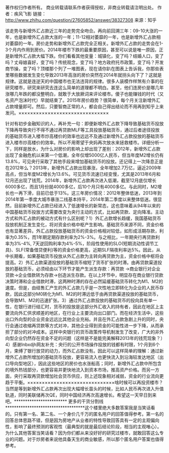 著作权归作者所有。
商业转载请联系作者获得授权，非商业转载请注明出处。
作者：疾风飞影
链接：http://www.zhihu.com/question/27605852/answer/38327308
来源：知乎

该走势与新增外汇占款近三年的走势完全吻合。再向前回溯三年：09-10大涨的一年，也是新增外汇占款大涨的一年；11-12相对萎靡的一年，也是新增外汇占款相对萎靡的一年。房价走势和新增外汇占款完全正相关。新增外汇占款的走势会在1-3个月内作用到房价。2014年楼市下跌的最重要原因，甚至可以说是唯一原因，正是新增外汇占款大幅下跌。你们看看其他变量：城镇化，变了吗？结婚人口，变了吗？丈母娘喜好，变了吗？传统观念，变了吗？地方政府托市政策，变了吗？开发商节操，变了吗？顶楼那个列了一堆图表，现在请你趴在图表上告诉我，你那些表里哪些数据发生变化导致2013年高涨的房价突然在2014年就拐头向下了？这就是规律。这就是连逆天的中国楼市也无法违背的规律。很多人装模作样煞有介事的在研究楼市，研究来研究去连这么简单的道理都不明白。甚至，他们连房价是哪几年涨哪几年跌的都没整明白，就敢于大放厥词来评论楼市。傻子也能赚钱的时代（又名资产泡沫时代）早就结束了。2015年房价趋势？很简单，每个月关注新增外汇占款增量即可。然后，只要智商正常的人，都会自己得出结论而不用再到知乎上来发问。×××××××××××××××××××××××××××××××

针对有初步金融知识的人，再补充一句：即便新增外汇占款下降导致基础货币投放下降再导致央行不得不通过再贷款MLF等工具投放基础货币，通过后者途径投放的基础货币进入楼市炒高楼价的效率也远远不及通过新增外汇占款投放的基础货币进入楼市炒高楼价的效率。所以不用寄望于央妈再次放水来拯救楼市。详细分析一下，同样是放水，为什么对房价的影响上却出现了差别：2012年，新增外汇占款出现了金融危机以来第一个低潮，全年仅增5000亿人民币，但当年度M2增长仍有13.8%，可见央行采取了其他手段来增加基础货币的投放。还记得上一次降息正是在2012年么？2013年，新增外汇占款出现暴涨，全年增加2.7万亿，逼近2009年高点，但当年度M2增长为13.6%。可见货币流速已经变慢，尤其是2013年6月和12月还出现了钱荒。2014年，新增外汇占款再次进入低潮，截至12月底仅增长6000多亿，而且1月份就4000多亿，后10个月只有4000多亿。与此同时，M2增长也一再下滑，目前已低于13%。这三年房价情况：2012年整体低迷，2013年到2014年第一季度大城市暴涨二线基本持平，2014年第二季度以来整体低迷。很显然，目前新增外汇占款已经进入了低速增长的新常态，这也意味着从94年以来的中国基础货币投放方式需要改变为央行主动的方式，比如再贷款、定向降准。主动方式和外汇占款的被动方式有什么区别呢？1）外汇占款增长趋缓，我国基础货币投放机制正发生变化，将对资金价格中枢产生影响。基础货币来源不同，资金价格也有显著差异。外汇占款投放基础货币的资金价格相对较低，如形成活期存款，利率为0.35%，而1年期定期存款利率为2%-3%。与之相比，一年期央行再贷款利率为3%-4%, 7天逆回购利率为4%-5%，阶段性使用的SLO(短期流动性调节工具)、SLF(常备借贷便利)等的资金价格更高，近期SLF隔夜利率达5%。因此，从中长期看，如果基础货币投放从外汇占款为主转向再贷款为主，资金价格中枢将会提高。2）外汇占款渠道投放的基础货币缩短了货币扩张的时滞。由再贷款渠道投放的基础货币，必须经由以下环节才能产生派生存款：再贷款 →商业银行对企业贷款→企业借款转为存款→创造派生存款。在以上环节中，明显存在商业银行贷款决策时滞和企业借款时滞，这两种时滞的存在必然延缓基础货币转化为M1、M2的速度。但是，由结售汇产生的外汇占款几乎是一次性地立即转化为企业的人民币存款，因此这部分M0转化为M1、M2的时滞远低于由再贷款渠道投放的基础货币，会导致M1、M2的迅速扩张。3）通过外汇占款投放的基础货币的投向具有单一性，在银行进行结汇时，货币的投放是这部分外汇收入的持有者，因此在地区上主要流向外汇供求顺差的地区，在行业上主要流向出口部门。而在经济生活中，这些出口外向型的企业资金远远比其他企业充裕。并且在外汇占款急剧上升的同时，央行会通过收缩再贷款等方式对冲，其他企业得到资金的可能性进一步下降，从而承担了部分的对冲成本。这样中央银行的货币政策传导机制发生了改变，广大的非外向型企业仍然存在资金不足的问题（这样是不是能完美解释2013年的钱荒现象？）4）感谢Inbxdjh网友补充：央行的公开市场操作投放的钱都有时限，1个月到6个月，束缚了银行放贷的动力，而外汇占款没有。因此可以这样简单的理解：通过新增外汇占款所增加的基础货币投放，更容易流入也更快流入到沿海较发达地区（出口导向型地区），因此这些地区的房价也水涨船高；同时，新增外汇占款中所包含的境外热钱部分，也更容易并更快地流入到资本市场，推高资产价格。而另一方面，央行采取再贷款增加社会货币供应，则上述现象相对减弱，资金的行业流向更趋于平衡。××××××××××××××××××××××××××××××啥时候可以再投资楼市？当然是等到新增外汇占款再次出现大幅增长苗头的时候，比如人民币再次进入升值轨道，同时美联储再次QE，同时中国经济再次高速增长。希望这一天早日到来吧。************************ 更多的干货分割线************************************这个楼里绝大多数答案我是当笑话看的。只有第一名、第二名、一个身价几千万的匿名用户的回答值得参考。第一名的回答总体思路不错，但是因为房地产从业者的特性导致回答具有一定的主观偏向性，影响了最终预测的客观性（最典型的就是最后结论阶段，相当的主观唯心）。为什么其他答案当笑话看？因为你们都从来没好好的研究过楼市，就敢回答这么专业的问题。对于炒房者来说他具备天生的商业敏感，所以那个匿名用户答案也值得参考。